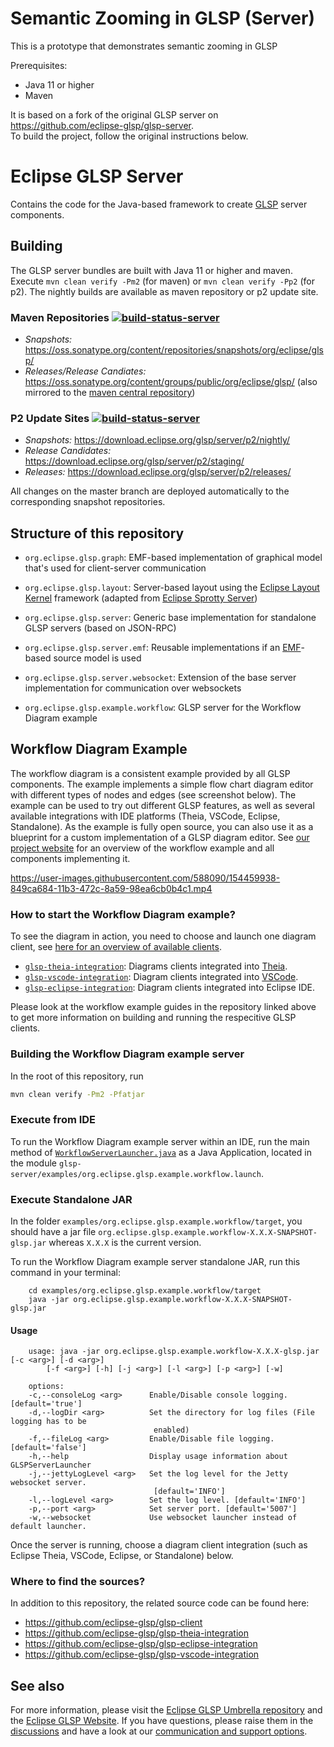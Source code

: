 # Semantic Zooming in GLSP (Server)

This is a prototype that demonstrates semantic zooming in GLSP

Prerequisites: 

-   Java 11 or higher
-   Maven

It is based on a fork of the original GLSP server on https://github.com/eclipse-glsp/glsp-server. \
To build the project, follow the original instructions below.

# Eclipse GLSP Server 

Contains the code for the Java-based framework to create [GLSP](https://github.com/eclipse-glsp/glsp) server components.

## Building

The GLSP server bundles are built with Java 11 or higher and maven.
Execute `mvn clean verify -Pm2` (for maven) or `mvn clean verify -Pp2` (for p2).
The nightly builds are available as maven repository or p2 update site.

### Maven Repositories [![build-status-server](https://img.shields.io/jenkins/build?jobUrl=https://ci.eclipse.org/glsp/job/deploy-m2-glsp-server/&label=publish)](https://ci.eclipse.org/glsp/job/deploy-m2-glsp-server/)

- *Snapshots:* <https://oss.sonatype.org/content/repositories/snapshots/org/eclipse/glsp/>
- *Releases/Release Candiates:* <https://oss.sonatype.org/content/groups/public/org/eclipse/glsp/> (also mirrored to the [maven central repository](https://search.maven.org/search?q=org.eclipse.glsp))

### P2 Update Sites   [![build-status-server](https://img.shields.io/jenkins/build?jobUrl=https://ci.eclipse.org/glsp/job/deploy-p2-glsp-server/&label=publish)](https://ci.eclipse.org/glsp/job/deploy-p2-glsp-server/)

- *Snapshots:* <https://download.eclipse.org/glsp/server/p2/nightly/>
- *Release Candidates:* <https://download.eclipse.org/glsp/server/p2/staging/>
- *Releases:* <https://download.eclipse.org/glsp/server/p2/releases/>

All changes on the master branch are deployed automatically to the corresponding snapshot repositories.

## Structure of this repository

- `org.eclipse.glsp.graph`: EMF-based implementation of graphical model that's used for client-server communication
- `org.eclipse.glsp.layout`: Server-based layout using the [Eclipse Layout Kernel](https://www.eclipse.org/elk/) framework (adapted from [Eclipse Sprotty Server](https://www.github.com/eclipse/sprotty-server))
- `org.eclipse.glsp.server`: Generic base implementation for standalone GLSP servers (based on JSON-RPC)
- `org.eclipse.glsp.server.emf`: Reusable implementations if an [EMF](https://www.eclipse.org/modeling/emf/)-based source model is used
- `org.eclipse.glsp.server.websocket`: Extension of the base server implementation for communication over websockets

- `org.eclipse.glsp.example.workflow`: GLSP server for the Workflow Diagram example

## Workflow Diagram Example

The workflow diagram is a consistent example provided by all GLSP components.
The example implements a simple flow chart diagram editor with different types of nodes and edges (see screenshot below).
The example can be used to try out different GLSP features, as well as several available integrations with IDE platforms (Theia, VSCode, Eclipse, Standalone).
As the example is fully open source, you can also use it as a blueprint for a custom implementation of a GLSP diagram editor.
See [our project website](https://www.eclipse.org/glsp/documentation/#workflowoverview) for an overview of the workflow example and all components implementing it.

https://user-images.githubusercontent.com/588090/154459938-849ca684-11b3-472c-8a59-98ea6cb0b4c1.mp4

### How to start the Workflow Diagram example?

To see the diagram in action, you need to choose and launch one diagram client, see [here for an overview of available clients](https://www.eclipse.org/glsp/examples/#workflowoverview).

-   [`glsp-theia-integration`](https://github.com/eclipse-glsp/glsp-theia-integration): Diagrams clients integrated into [Theia](https://github.com/theia-ide/theia).
-   [`glsp-vscode-integration`](https://github.com/eclipse-glsp/glsp-vscode-integration): Diagram clients integrated into [VSCode](https://github.com/microsoft/vscode).
-   [`glsp-eclipse-integration`](https://github.com/eclipse-glsp/glsp-eclipse-integration): Diagram clients integrated into Eclipse IDE.

Please look at the workflow example guides in the repository linked above to get more information on building and running the respecitive GLSP clients.

### Building the Workflow Diagram example server

In the root of this repository, run

```bash
mvn clean verify -Pm2 -Pfatjar
```

### Execute from IDE

To run the Workflow Diagram example server within an IDE, run the main method of
[`WorkflowServerLauncher.java`](./examples/org.eclipse.glsp.example.workflow/src/org/eclipse/glsp/example/workflow/launch/WorkflowServerLauncher.java) as a Java Application, located in the module `glsp-server/examples/org.eclipse.glsp.example.workflow.launch`.

### Execute Standalone JAR

In the folder `examples/org.eclipse.glsp.example.workflow/target`, you should have a jar file `org.eclipse.glsp.example.workflow-X.X.X-SNAPSHOT-glsp.jar` whereas `X.X.X` is the current version.

To run the Workflow Diagram example server standalone JAR, run this command in your terminal:

```console
    cd examples/org.eclipse.glsp.example.workflow/target
    java -jar org.eclipse.glsp.example.workflow-X.X.X-SNAPSHOT-glsp.jar
```

#### Usage

```console
    usage: java -jar org.eclipse.glsp.example.workflow-X.X.X-glsp.jar [-c <arg>] [-d <arg>]
        [-f <arg>] [-h] [-j <arg>] [-l <arg>] [-p <arg>] [-w]

    options:
    -c,--consoleLog <arg>      Enable/Disable console logging. [default='true']
    -d,--logDir <arg>          Set the directory for log files (File logging has to be
                                enabled)
    -f,--fileLog <arg>         Enable/Disable file logging. [default='false']
    -h,--help                  Display usage information about GLSPServerLauncher
    -j,--jettyLogLevel <arg>   Set the log level for the Jetty websocket server.
                                [default='INFO']
    -l,--logLevel <arg>        Set the log level. [default='INFO']
    -p,--port <arg>            Set server port. [default='5007']
    -w,--websocket             Use websocket launcher instead of default launcher.
```

Once the server is running, choose a diagram client integration (such as Eclipse Theia, VSCode, Eclipse, or Standalone) below.

### Where to find the sources?

In addition to this repository, the related source code can be found here:

- <https://github.com/eclipse-glsp/glsp-client>
- <https://github.com/eclipse-glsp/glsp-theia-integration>
- <https://github.com/eclipse-glsp/glsp-eclipse-integration>
- <https://github.com/eclipse-glsp/glsp-vscode-integration>

## See also

For more information, please visit the [Eclipse GLSP Umbrella repository](https://github.com/eclipse-glsp/glsp) and the [Eclipse GLSP Website](https://www.eclipse.org/glsp/).
If you have questions, please raise them in the [discussions](https://github.com/eclipse-glsp/glsp/discussions) and have a look at our [communication and support options](https://www.eclipse.org/glsp/contact/).
